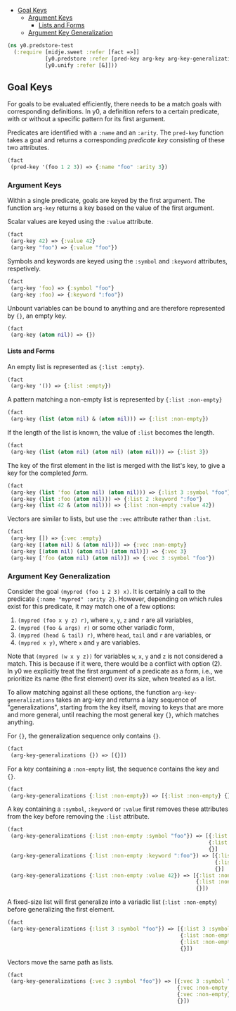   * [Goal Keys](#goal-keys)
    * [Argument Keys](#argument-keys)
      * [Lists and Forms](#lists-and-forms)
    * [Argument Key Generalization](#argument-key-generalization)
```clojure
(ns y0.predstore-test
  (:require [midje.sweet :refer [fact =>]]
            [y0.predstore :refer [pred-key arg-key arg-key-generalizations]]
            [y0.unify :refer [&]]))

```
## Goal Keys

For goals to be evaluated efficiently, there needs to be a match goals with corresponding definitions.
In y0, a definition refers to a certain predicate, with or without a specific pattern for its first argument.

Predicates are identified with a `:name` and an `:arity`. The `pred-key` function takes a goal and returns
a corresponding _predicate key_ consisting of these two attributes.

```clojure
(fact
 (pred-key '(foo 1 2 3)) => {:name "foo" :arity 3})

```
### Argument Keys

Within a single predicate, goals are keyed by the first argument. The function `arg-key` returns a key
based on the value of the first argument.

Scalar values are keyed using the `:value` attribute.
```clojure
(fact
 (arg-key 42) => {:value 42}
 (arg-key "foo") => {:value "foo"})

```
Symbols and keywords are keyed using the `:symbol` and `:keyword` attributes, respetively.
```clojure
(fact
 (arg-key 'foo) => {:symbol "foo"}
 (arg-key :foo) => {:keyword ":foo"})

```
Unbount variables can be bound to anything and are therefore represented by `{}`, an empty key.
```clojure
(fact
 (arg-key (atom nil)) => {})

```
#### Lists and Forms

An empty list is represented as `{:list :empty}`.
```clojure
(fact
 (arg-key '()) => {:list :empty})

```
A pattern matching a non-empty list is represented by `{:list :non-empty}`
```clojure
(fact
 (arg-key (list (atom nil) & (atom nil))) => {:list :non-empty})

```
If the length of the list is known, the value of `:list` becomes the length.
```clojure
(fact
 (arg-key (list (atom nil) (atom nil) (atom nil))) => {:list 3})

```
The key of the first element in the list is merged with the list's key, to give a key for the completed _form_.
```clojure
(fact
 (arg-key (list 'foo (atom nil) (atom nil))) => {:list 3 :symbol "foo"}
 (arg-key (list :foo (atom nil))) => {:list 2 :keyword ":foo"}
 (arg-key (list 42 & (atom nil))) => {:list :non-empty :value 42})

```
Vectors are similar to lists, but use the `:vec` attribute rather than `:list`.
```clojure
(fact
 (arg-key []) => {:vec :empty}
 (arg-key [(atom nil) & (atom nil)]) => {:vec :non-empty}
 (arg-key [(atom nil) (atom nil) (atom nil)]) => {:vec 3}
 (arg-key ['foo (atom nil) (atom nil)]) => {:vec 3 :symbol "foo"})

```
### Argument Key Generalization

Consider the goal `(mypred (foo 1 2 3) x)`. It is certainly a call to the predicate `{:name "mypred" :arity 2}`.
However, depending on which rules exist for this predicate, it may match one of a few options:

1. `(mypred (foo x y z) r)`, where `x`, `y`, `z` and `r` are all variables,
2. `(mypred (foo & args) r)` or some other variadic form,
3. `(mypred (head & tail) r)`, where `head`, `tail` and `r` are variables, or
4. `(mypred x y)`, where `x` and `y` are variables.

Note that `(mypred (w x y z))` for variables `w`, `x`, `y` and `z` is not considered a match. This is because
if it were, there would be a conflict with option (2). In y0 we explicitly treat the first argument of a predicate
as a form, i.e., we prioritize its name (the first element) over its size, when treated as a list.

To allow matching against all these options, the function `arg-key-generalizations` takes an arg-key and returns
a lazy sequence of "generalizations", starting from the key itself, moving to keys that are more and more general,
until reaching the most general key `{}`, which matches anything.

For `{}`, the generalization sequence only contains `{}`.
```clojure
(fact
 (arg-key-generalizations {}) => [{}])

```
For a key containing a `:non-empty` list, the sequence contains the key and `{}`.
```clojure
(fact
 (arg-key-generalizations {:list :non-empty}) => [{:list :non-empty} {}])

```
A key containing a `:symbol`, `:keyword` or `:value` first removes these attributes from the key before removing the
`:list` attribute.
```clojure
(fact
 (arg-key-generalizations {:list :non-empty :symbol "foo"}) => [{:list :non-empty :symbol "foo"}
                                                                {:list :non-empty}
                                                                {}]
 (arg-key-generalizations {:list :non-empty :keyword ":foo"}) => [{:list :non-empty :keyword ":foo"}
                                                                  {:list :non-empty}
                                                                  {}]
 (arg-key-generalizations {:list :non-empty :value 42}) => [{:list :non-empty :value 42}
                                                            {:list :non-empty}
                                                            {}])

```
A fixed-size list will first generalize into a variadic list (`:list :non-empty`) before generalizing the first element.
```clojure
(fact
 (arg-key-generalizations {:list 3 :symbol "foo"}) => [{:list 3 :symbol "foo"}
                                                       {:list :non-empty :symbol "foo"}
                                                       {:list :non-empty}
                                                       {}])

```
Vectors move the same path as lists.
```clojure
(fact
 (arg-key-generalizations {:vec 3 :symbol "foo"}) => [{:vec 3 :symbol "foo"}
                                                      {:vec :non-empty :symbol "foo"}
                                                      {:vec :non-empty}
                                                      {}])
```

